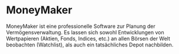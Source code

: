 # MoneyMaker

MoneyMaker ist eine professionelle Software zur Planung der Vermögensverwaltung.
Es lassen sich sowohl Entwicklungen von Wertpapieren (Aktien, Fonds, Indices, etc.) an allen Börsen der Welt beobachten (Watchlist), als auch ein tatsächliches Depot nachbilden.

